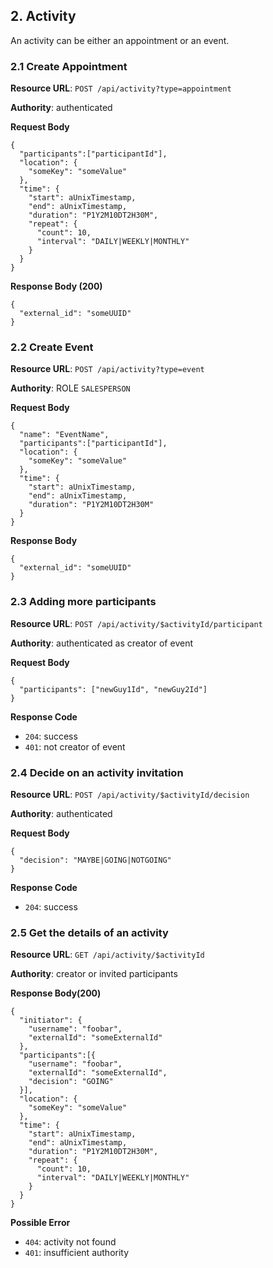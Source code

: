 ## 2. Activity

An activity can be either an appointment or an event.

### 2.1 Create Appointment

**Resource URL**: `POST /api/activity?type=appointment`

**Authority**: authenticated

**Request Body**

    {
      "participants":["participantId"],
      "location": {
        "someKey": "someValue"
      },
      "time": {
        "start": aUnixTimestamp,
        "end": aUnixTimestamp,
        "duration": "P1Y2M10DT2H30M",
        "repeat": {
          "count": 10,
          "interval": "DAILY|WEEKLY|MONTHLY"
        }
      }
    }

**Response Body (200)**

    {
      "external_id": "someUUID"
    }

### 2.2 Create Event

**Resource URL**: `POST /api/activity?type=event`

**Authority**: ROLE `SALESPERSON`

**Request Body**

    {
      "name": "EventName",
      "participants":["participantId"],
      "location": {
        "someKey": "someValue"
      },
      "time": {
        "start": aUnixTimestamp,
        "end": aUnixTimestamp,
        "duration": "P1Y2M10DT2H30M"
      }
    }

**Response Body**

    {
      "external_id": "someUUID"
    }

### 2.3 Adding more participants

**Resource URL**: `POST /api/activity/$activityId/participant`

**Authority**: authenticated as creator of event

**Request Body**

    {
      "participants": ["newGuy1Id", "newGuy2Id"]
    }

**Response Code**

- `204`: success
- `401`: not creator of event

### 2.4 Decide on an activity invitation

**Resource URL**: `POST /api/activity/$activityId/decision`

**Authority**: authenticated

**Request Body**

    {
      "decision": "MAYBE|GOING|NOTGOING"
    }

**Response Code**

- `204`: success

### 2.5 Get the details of an activity

**Resource URL**: `GET /api/activity/$activityId`

**Authority**: creator or invited participants

**Response Body(200)**

    {
      "initiator": {
      	"username": "foobar",
      	"externalId": "someExternalId"
      },
      "participants":[{
      	"username": "foobar",
      	"externalId": "someExternalId",
      	"decision": "GOING"
      }],
      "location": {
        "someKey": "someValue"
      },
      "time": {
        "start": aUnixTimestamp,
        "end": aUnixTimestamp,
        "duration": "P1Y2M10DT2H30M",
        "repeat": {
          "count": 10,
          "interval": "DAILY|WEEKLY|MONTHLY"
        }
      }
    }

**Possible Error**

- `404`: activity not found
- `401`: insufficient authority
